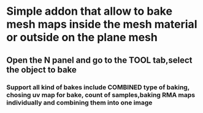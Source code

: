 # Simple addon that allow to bake mesh maps inside the mesh material or outside on the plane mesh
## Open the N panel and go to the TOOL tab,select the object to bake 
### Support all kind of bakes include COMBINED type of baking, chosing uv map for bake, count of samples,baking RMA maps individually and combining them into one image
